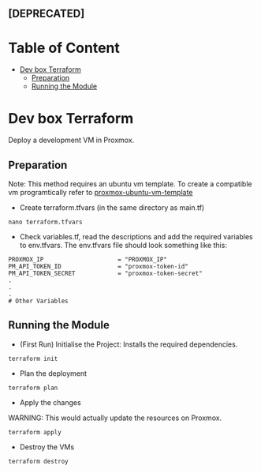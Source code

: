## [DEPRECATED]
# Table of Content
<!--ts-->
* [Dev box Terraform](#dev-box-terraform)
   * [Preparation](#preparation)
   * [Running the Module](#running-the-module)
<!--te-->

# Dev box Terraform

Deploy a development VM in Proxmox.

## Preparation

Note: This method requires an ubuntu vm template. To create a compatible vm programtically refer to [proxmox-ubuntu-vm-template](https://github.com/prashantsolanki3/proxmox-ubuntu-vm-template)
- Create terraform.tfvars (in the same directory as main.tf)

```
nano terraform.tfvars
```

- Check variables.tf, read the descriptions and add the required variables to env.tfvars. The env.tfvars file should look something like this:

```
PROXMOX_IP                     = "PROXMOX_IP"
PM_API_TOKEN_ID                = "proxmox-token-id"
PM_API_TOKEN_SECRET            = "proxmox-token-secret"
.
.
.
# Other Variables
```

## Running the Module

- (First Run) Initialise the Project: Installs the required dependencies.

```
terraform init
```

- Plan the deployment

```
terraform plan
```

- Apply the changes

WARNING: This would actually update the resources on Proxmox.

```
terraform apply
```
- Destroy the VMs

```
terraform destroy
```


<!-- ### Generate Ansible Inventory

Ansible inventory is created in `ansible/inventory` upon completion of the terraform deployment is complete.

You can manually configure and run any Ansible playbooks.

#### Ansible

Run Playboon on the specified inventory

Note: The comma (,) at the end is required.
```
ansible all -i <ip>,
``` -->
